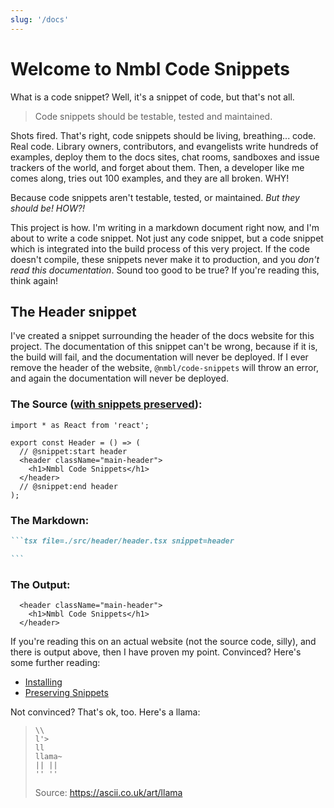 ```yaml
---
slug: '/docs'
---
```


# Welcome to Nmbl Code Snippets

What is a code snippet? Well, it's a snippet of code, but that's not all.

> Code snippets should be testable, tested and maintained.

Shots fired. That's right, code snippets should be living, breathing... code. Real code. Library owners, contributors, and evangelists write hundreds of examples, deploy them to the docs sites, chat rooms, sandboxes and issue trackers of the world, and forget about them. Then, a developer like me comes along, tries out 100 examples, and they are all broken. WHY!

Because code snippets aren't testable, tested, or maintained. *But they should be! HOW?!*

This project is how. I'm writing in a markdown document right now, and I'm about to write a code snippet. Not just any code snippet, but a code snippet which is integrated into the build process of this very project. If the code doesn't compile, these snippets never make it to production, and you *don't read this documentation*. Sound too good to be true? If you're reading this, think again!

## The Header snippet

I've created a snippet surrounding the header of the docs website for this project. The documentation of this snippet can't be wrong, because if it is, the build will fail, and the documentation will never be deployed. If I ever remove the header of the website, `@nmbl/code-snippets` will throw an error, and again the documentation will never be deployed.

### The Source ([with snippets preserved](preserving-snippets)):

[comment]: # "@snippet:start preserve-snippets"

```tsx file=./src/header/header.tsx preserve-snippets
import * as React from 'react';

export const Header = () => (
  // @snippet:start header
  <header className="main-header">
    <h1>Nmbl Code Snippets</h1>
  </header>
  // @snippet:end header
);
```

[comment]: # "@snippet:end preserve-snippets"

### The Markdown:

````md
```tsx file=./src/header/header.tsx snippet=header

```
````

### The Output:

```tsx file=./src/header/header.tsx snippet=header
  <header className="main-header">
    <h1>Nmbl Code Snippets</h1>
  </header>
```

If you're reading this on an actual website (not the source code, silly), and there is output above, then I have proven my point. Convinced? Here's some further reading:

*   [Installing](installing)
*   [Preserving Snippets](preserving-snippets)

Not convinced? That's ok, too. Here's a llama:

> ```plaintext
> \\
> l'>
> ll
> llama~
> || ||
> '' ''
> ```
>
> Source: https://ascii.co.uk/art/llama
